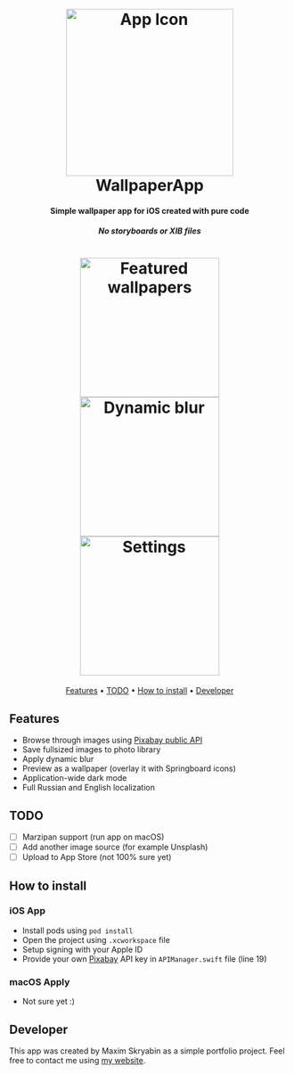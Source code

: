 <h1 align="center">
  <br>
  <img src="https://raw.githubusercontent.com/moridaffy/wallpaper-ios/master/Extra/logo_wallpaperapp.png" alt="App Icon" width="300">
  <br>
  WallpaperApp
  <br>
</h1>

<h4 align="center">Simple wallpaper app for iOS created with pure code</h4>
<h5 align="center">No storyboards or XIB files</h5>

<h1 align="center">
<img src="https://raw.githubusercontent.com/moridaffy/wallpaper-ios/master/Extra/screen_1.png" alt="Featured wallpapers" width="250"> <img src="https://raw.githubusercontent.com/moridaffy/wallpaper-ios/master/Extra/screen_2.png" alt="Dynamic blur" width="250"> <img src="https://raw.githubusercontent.com/moridaffy/wallpaper-ios/master/Extra/screen_3.png" alt="Settings" width="250">
</h1>

<p align="center">
  <a href="#Features">Features</a> •
  <a href="#TODO">TODO</a> •
  <a href="#How-to-install">How to install</a> •
  <a href="#Developer">Developer</a>
</p>

## Features
* Browse through images using <a href="https://pixabay.com/api/docs/">Pixabay public API</a>
* Save fullsized images to photo library
* Apply dynamic blur
* Preview as a wallpaper (overlay it with Springboard icons)
* Application-wide dark mode
* Full Russian and English localization

## TODO
- [ ] Marzipan support (run app on macOS)
- [ ] Add another image source (for example Unsplash)
- [ ] Upload to App Store (not 100% sure yet)

## How to install
### iOS App
* Install pods using ```pod install```
* Open the project using ```.xcworkspace``` file
* Setup signing with your Apple ID
* Provide your own <a href="https://pixabay.com/api/docs/">Pixabay</a> API key in ```APIManager.swift``` file (line 19)
### macOS Apply
* Not sure yet :)

## Developer
This app was created by Maxim Skryabin as a simple portfolio project. Feel free to contact me using <a href="http://mskr.name/contact/">my website</a>.
